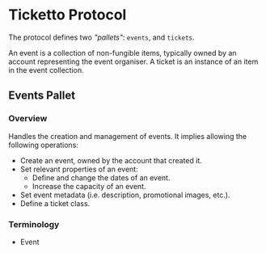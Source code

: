 # Ticketto Protocol

The protocol defines two _"pallets"_: `events`, and `tickets`.

An event is a collection of non-fungible items, typically owned by an account representing the event organiser. A ticket is an instance of an item in the event collection.

## Events Pallet

### Overview

Handles the creation and management of events. It implies allowing the following operations:

- Create an event, owned by the account that created it.
- Set relevant properties of an event:
  - Define and change the dates of an event.
  - Increase the capacity of an event.
- Set event metadata (i.e. description, promotional images, etc.).
- Define a ticket class.

### Terminology

- Event 

### 